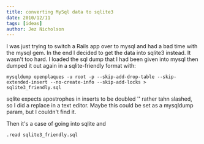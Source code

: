 ```yaml
---
title: converting MySql data to sqlite3
date: 2010/12/11
tags: [ideas]
author: Jez Nicholson
---
```

I was just trying to switch a Rails app over to mysql and had a bad time with the mysql gem. In the end I decided to get the data into sqlite3 instead. It wasn't too hard. I loaded the sql dump that I had been given into mysql then dumped it out again in a sqlite-friendly format with:

    mysqldump openplaques -u root -p --skip-add-drop-table --skip-extended-insert --no-create-info --skip-add-locks > sqlite3_friendly.sql

sqlite expects apostrophes in inserts to be doubled '' rather tahn slashed, so I did a replace in a text editor. Maybe this could be set as a mysqldump param, but I couldn't find it.

Then it's a case of going into sqlite and

    .read sqlite3_friendly.sql
